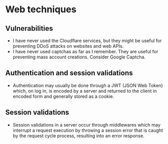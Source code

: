 # Web techniques

## Vulnerabilities

* I have never used the Cloudflare services, but they might be useful for preventing DDoS attacks on websites and web APIs.
* I have never used captchas as far as I remember. They are useful for preventing mass account creations. Consider Google Captcha.

## Authentication and session validations

* Authentication may usually be done through a JWT (JSON Web Token) which, on log in, is encoded by a server and returned to the client in encoded form and generally stored as a cookie.

## Session validations

* Session validations in a server occur through middlewares which may interrupt a request execution by throwing a session error that is caught by the request cycle process, resulting into an error response.
